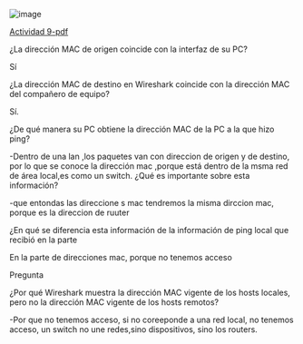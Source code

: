 ![image](https://github.com/Fx2048/COMU_REDES/assets/131219987/292cedf2-d1e8-470b-a432-fd1e19c1b47f)

[Actividad 9-pdf](https://github.com/Fx2048/COMU_REDES/blob/main/TAREAS/ACTIVIDADES_PDF/Actividad9-C8280%20(1).pdf)

<p>¿La dirección MAC de origen coincide con la interfaz de su PC? 

Sí 

¿La dirección MAC de destino en Wireshark coincide con la dirección MAC del compañero de equipo? 

Sí. 

¿De qué manera su PC obtiene la dirección MAC de la PC a la que hizo ping? 

-Dentro de una lan ,los paquetes van con direccion de origen y de destino, por lo que se conoce la dirección mac ,porque está dentro de la msma red de área local,es como un switch. 
¿Qué es importante sobre esta información? 

-que entondas las direccione s mac tendremos la misma dirccion mac, porque es la direccion de ruuter 

¿En qué se diferencia esta información de la información de ping local que recibió en la parte 

En la parte de direcciones mac, porque no tenemos acceso 

Pregunta 

¿Por qué Wireshark muestra la dirección MAC vigente de los hosts locales, pero no la dirección MAC vigente de los hosts remotos? 

-Por que no tenemos acceso, si no coreeponde a una red local, no tenemos acceso, un switch no une redes,sino dispositivos, sino los routers.</p>
